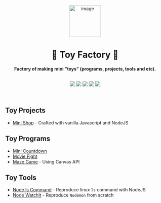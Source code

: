 <div align="center">
  <a href="https://tridiamond.tech" target="_blank" rel="noopener noreferrer">
    <img width="100" alt="image" src="https://img-blog.csdnimg.cn/20200930013332450.png" alt="TriDiamond logo">
  </a>
  <br/>
  <h1>🚂 <b>Toy Factory</b> 🚂</h1>
  <strong>Factory of making mini "toys" (programs, projects, tools and etc).</strong>
</div>

<br>

<p align="center">
  <img src="https://img.shields.io/github/issues/TriDiamond/toy-factory">
  <img src="https://img.shields.io/github/forks/TriDiamond/toy-factory">
  <img src="https://img.shields.io/github/stars/TriDiamond/toy-factory">
  <img src="https://img.shields.io/github/last-commit/TriDiamond/toy-factory">
  <img src="https://img.shields.io/github/license/TriDiamond/toy-factory">
</p>

<br>

## Toy Projects

- [Mini Shop](https://github.tridiamond.tech/toy-factory/mini-shop) - Crafted with vanilla Javascript and NodeJS

## Toy Programs

- [Mini Countdown](https://github.tridiamond.tech/toy-factory/mini-countdown)
- [Movie Fight](https://github.tridiamond.tech/toy-factory/movie-fight)
- [Maze Game](https://github.tridiamond.tech/toy-factory/maze-game) - Using Canvas API

## Toy Tools

- [Node ls Command](https://github.com/TriDiamond/toy-factory/node-ls-command) - Reproduce linux `ls` command with NodeJS
- [Node WatchIt](https://github.com/TriDiamond/toy-factory/node-watchit) - Reproduce `Nodemon` from scratch
